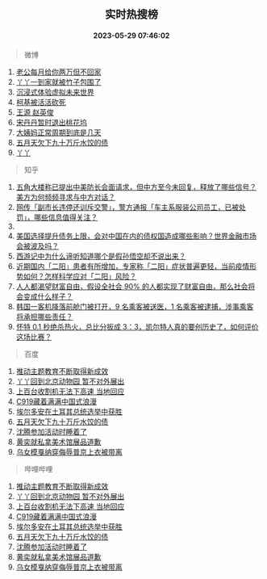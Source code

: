 <div align="center"><h2>实时热搜榜</h2><h4>2023-05-29 07:46:02</h4></div>

> 微博  

1. [老公每月给你两万但不回家](https://s.weibo.com/weibo?q=%23%E8%80%81%E5%85%AC%E6%AF%8F%E6%9C%88%E7%BB%99%E4%BD%A0%E4%B8%A4%E4%B8%87%E4%BD%86%E4%B8%8D%E5%9B%9E%E5%AE%B6%23&t=31&band_rank=1&Refer=top)<br />
2. [丫丫一到家就被竹子包围了](https://s.weibo.com/weibo?q=%23%E4%B8%AB%E4%B8%AB%E4%B8%80%E5%88%B0%E5%AE%B6%E5%B0%B1%E8%A2%AB%E7%AB%B9%E5%AD%90%E5%8C%85%E5%9B%B4%E4%BA%86%23&t=31&band_rank=2&Refer=top)<br />
3. [沉浸式体验虚拟未来世界](https://s.weibo.com/weibo?q=%23%E6%B2%89%E6%B5%B8%E5%BC%8F%E4%BD%93%E9%AA%8C%E8%99%9A%E6%8B%9F%E6%9C%AA%E6%9D%A5%E4%B8%96%E7%95%8C%23&t=31&band_rank=3&Refer=top)<br />
4. [柯基被活活砍死](https://s.weibo.com/weibo?q=%23%E6%9F%AF%E5%9F%BA%E8%A2%AB%E6%B4%BB%E6%B4%BB%E7%A0%8D%E6%AD%BB%23&t=31&band_rank=4&Refer=top)<br />
5. [王源 赵英俊](https://s.weibo.com/weibo?q=%E7%8E%8B%E6%BA%90%20%E8%B5%B5%E8%8B%B1%E4%BF%8A&t=31&band_rank=5&Refer=top)<br />
6. [宋丹丹暂时退出桃花坞](https://s.weibo.com/weibo?q=%23%E5%AE%8B%E4%B8%B9%E4%B8%B9%E6%9A%82%E6%97%B6%E9%80%80%E5%87%BA%E6%A1%83%E8%8A%B1%E5%9D%9E%23&t=31&band_rank=6&Refer=top)<br />
7. [大姨妈正常周期到底是几天](https://s.weibo.com/weibo?q=%23%E5%A4%A7%E5%A7%A8%E5%A6%88%E6%AD%A3%E5%B8%B8%E5%91%A8%E6%9C%9F%E5%88%B0%E5%BA%95%E6%98%AF%E5%87%A0%E5%A4%A9%23&t=31&band_rank=7&Refer=top)<br />
8. [五月天欠下九十万斤水饺的债](https://s.weibo.com/weibo?q=%23%E4%BA%94%E6%9C%88%E5%A4%A9%E6%AC%A0%E4%B8%8B%E4%B9%9D%E5%8D%81%E4%B8%87%E6%96%A4%E6%B0%B4%E9%A5%BA%E7%9A%84%E5%80%BA%23&t=31&band_rank=8&Refer=top)<br />
9. [丫丫](https://s.weibo.com/weibo?q=%E4%B8%AB%E4%B8%AB&t=31&band_rank=9&Refer=top)<br />

> 知乎  

1. [五角大楼称已提出中美防长会面请求，但中方至今未回复，释放了哪些信号？美方为何频频寻求与中方对话？](https://www.zhihu.com/question/603327489)<br />
2. [网传「副市长违停还训斥交警」，警方通报「车主系服装公司员工，已被处罚」，哪些信息值得关注？](https://www.zhihu.com/question/603330927)<br />
3. []()<br />
4. [美国选择提升债务上限，会对中国在内的债权国造成哪些影响？世界金融市场会被波及吗？](https://www.zhihu.com/question/602982084)<br />
5. [西游记中为什么谛听知道哪个是假孙悟空却不说出来？](https://www.zhihu.com/question/26857388)<br />
6. [近期国内「二阳」患者有所增加，专家称「二阳」症状普遍更轻，当前疫情形势如何？怎样科学应对「二阳」风险？](https://www.zhihu.com/question/603498072)<br />
7. [人人都渴望财富自由，假设全社会 90% 的人都实现了财富自由，那么社会将会变成什么样子？](https://www.zhihu.com/question/599795565)<br />
8. [韩国一客机降落前舱门被打开，9 名乘客被送医，1 名乘客被逮捕，涉事乘客将承担哪些责任？](https://www.zhihu.com/question/603142998)<br />
9. [怀特 0.1 秒绝杀热火，总比分扳成 3：3，凯尔特人真的要创历史了，如何评价这场比赛？](https://www.zhihu.com/question/603465957)<br />

> 百度  

1. [推动主题教育不断取得新成效](https://www.baidu.com/s?wd=%E6%8E%A8%E5%8A%A8%E4%B8%BB%E9%A2%98%E6%95%99%E8%82%B2%E4%B8%8D%E6%96%AD%E5%8F%96%E5%BE%97%E6%96%B0%E6%88%90%E6%95%88&sa=fyb_news&rsv_dl=fyb_news)<br />
2. [丫丫回到北京动物园 暂不对外展出](https://www.baidu.com/s?wd=%E4%B8%AB%E4%B8%AB%E5%9B%9E%E5%88%B0%E5%8C%97%E4%BA%AC%E5%8A%A8%E7%89%A9%E5%9B%AD+%E6%9A%82%E4%B8%8D%E5%AF%B9%E5%A4%96%E5%B1%95%E5%87%BA&sa=fyb_news&rsv_dl=fyb_news)<br />
3. [上百台收割机无法下高速 当地回应](https://www.baidu.com/s?wd=%E4%B8%8A%E7%99%BE%E5%8F%B0%E6%94%B6%E5%89%B2%E6%9C%BA%E6%97%A0%E6%B3%95%E4%B8%8B%E9%AB%98%E9%80%9F+%E5%BD%93%E5%9C%B0%E5%9B%9E%E5%BA%94&sa=fyb_news&rsv_dl=fyb_news)<br />
4. [C919藏着满满中国式浪漫](https://www.baidu.com/s?wd=C919%E8%97%8F%E7%9D%80%E6%BB%A1%E6%BB%A1%E4%B8%AD%E5%9B%BD%E5%BC%8F%E6%B5%AA%E6%BC%AB&sa=fyb_news&rsv_dl=fyb_news)<br />
5. [埃尔多安在土耳其总统选举中获胜](https://www.baidu.com/s?wd=%E5%9F%83%E5%B0%94%E5%A4%9A%E5%AE%89%E5%9C%A8%E5%9C%9F%E8%80%B3%E5%85%B6%E6%80%BB%E7%BB%9F%E9%80%89%E4%B8%BE%E4%B8%AD%E8%8E%B7%E8%83%9C&sa=fyb_news&rsv_dl=fyb_news)<br />
6. [五月天欠下九十万斤水饺的债](https://www.baidu.com/s?wd=%E4%BA%94%E6%9C%88%E5%A4%A9%E6%AC%A0%E4%B8%8B%E4%B9%9D%E5%8D%81%E4%B8%87%E6%96%A4%E6%B0%B4%E9%A5%BA%E7%9A%84%E5%80%BA&sa=fyb_news&rsv_dl=fyb_news)<br />
7. [沈腾参加活动时睡着了](https://www.baidu.com/s?wd=%E6%B2%88%E8%85%BE%E5%8F%82%E5%8A%A0%E6%B4%BB%E5%8A%A8%E6%97%B6%E7%9D%A1%E7%9D%80%E4%BA%86&sa=fyb_news&rsv_dl=fyb_news)<br />
8. [黄奕就私拿美术馆展品道歉](https://www.baidu.com/s?wd=%E9%BB%84%E5%A5%95%E5%B0%B1%E7%A7%81%E6%8B%BF%E7%BE%8E%E6%9C%AF%E9%A6%86%E5%B1%95%E5%93%81%E9%81%93%E6%AD%89&sa=fyb_news&rsv_dl=fyb_news)<br />
9. [乌女模戛纳穿侮辱普京上衣被带离](https://www.baidu.com/s?wd=%E4%B9%8C%E5%A5%B3%E6%A8%A1%E6%88%9B%E7%BA%B3%E7%A9%BF%E4%BE%AE%E8%BE%B1%E6%99%AE%E4%BA%AC%E4%B8%8A%E8%A1%A3%E8%A2%AB%E5%B8%A6%E7%A6%BB&sa=fyb_news&rsv_dl=fyb_news)<br />

> 哔哩哔哩  

1. [推动主题教育不断取得新成效](https://www.baidu.com/s?wd=%E6%8E%A8%E5%8A%A8%E4%B8%BB%E9%A2%98%E6%95%99%E8%82%B2%E4%B8%8D%E6%96%AD%E5%8F%96%E5%BE%97%E6%96%B0%E6%88%90%E6%95%88&sa=fyb_news&rsv_dl=fyb_news)<br />
2. [丫丫回到北京动物园 暂不对外展出](https://www.baidu.com/s?wd=%E4%B8%AB%E4%B8%AB%E5%9B%9E%E5%88%B0%E5%8C%97%E4%BA%AC%E5%8A%A8%E7%89%A9%E5%9B%AD+%E6%9A%82%E4%B8%8D%E5%AF%B9%E5%A4%96%E5%B1%95%E5%87%BA&sa=fyb_news&rsv_dl=fyb_news)<br />
3. [上百台收割机无法下高速 当地回应](https://www.baidu.com/s?wd=%E4%B8%8A%E7%99%BE%E5%8F%B0%E6%94%B6%E5%89%B2%E6%9C%BA%E6%97%A0%E6%B3%95%E4%B8%8B%E9%AB%98%E9%80%9F+%E5%BD%93%E5%9C%B0%E5%9B%9E%E5%BA%94&sa=fyb_news&rsv_dl=fyb_news)<br />
4. [C919藏着满满中国式浪漫](https://www.baidu.com/s?wd=C919%E8%97%8F%E7%9D%80%E6%BB%A1%E6%BB%A1%E4%B8%AD%E5%9B%BD%E5%BC%8F%E6%B5%AA%E6%BC%AB&sa=fyb_news&rsv_dl=fyb_news)<br />
5. [埃尔多安在土耳其总统选举中获胜](https://www.baidu.com/s?wd=%E5%9F%83%E5%B0%94%E5%A4%9A%E5%AE%89%E5%9C%A8%E5%9C%9F%E8%80%B3%E5%85%B6%E6%80%BB%E7%BB%9F%E9%80%89%E4%B8%BE%E4%B8%AD%E8%8E%B7%E8%83%9C&sa=fyb_news&rsv_dl=fyb_news)<br />
6. [五月天欠下九十万斤水饺的债](https://www.baidu.com/s?wd=%E4%BA%94%E6%9C%88%E5%A4%A9%E6%AC%A0%E4%B8%8B%E4%B9%9D%E5%8D%81%E4%B8%87%E6%96%A4%E6%B0%B4%E9%A5%BA%E7%9A%84%E5%80%BA&sa=fyb_news&rsv_dl=fyb_news)<br />
7. [沈腾参加活动时睡着了](https://www.baidu.com/s?wd=%E6%B2%88%E8%85%BE%E5%8F%82%E5%8A%A0%E6%B4%BB%E5%8A%A8%E6%97%B6%E7%9D%A1%E7%9D%80%E4%BA%86&sa=fyb_news&rsv_dl=fyb_news)<br />
8. [黄奕就私拿美术馆展品道歉](https://www.baidu.com/s?wd=%E9%BB%84%E5%A5%95%E5%B0%B1%E7%A7%81%E6%8B%BF%E7%BE%8E%E6%9C%AF%E9%A6%86%E5%B1%95%E5%93%81%E9%81%93%E6%AD%89&sa=fyb_news&rsv_dl=fyb_news)<br />
9. [乌女模戛纳穿侮辱普京上衣被带离](https://www.baidu.com/s?wd=%E4%B9%8C%E5%A5%B3%E6%A8%A1%E6%88%9B%E7%BA%B3%E7%A9%BF%E4%BE%AE%E8%BE%B1%E6%99%AE%E4%BA%AC%E4%B8%8A%E8%A1%A3%E8%A2%AB%E5%B8%A6%E7%A6%BB&sa=fyb_news&rsv_dl=fyb_news)<br />
